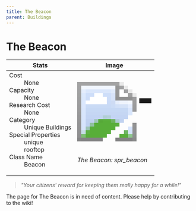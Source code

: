 ```yaml
---
title: The Beacon
parent: Buildings
---
```

# The Beacon

[//]: # (Pre-generated content)
<table><thead><tr><th>Stats</th><th>Image</th></tr></thead><tbody><tr><td><dl><dt>Cost</dt><dd>None</dd><dt>Capacity</dt><dd>None</dd><dt>Research Cost</dt><dd>None</dd><dt>Category</dt><dd>Unique Buildings</dd><dt>Special Properties</dt><dd>unique<br>rooftop</dd><dt>Class Name</dt><dd>Beacon</dd></dl></td><td><style>.building-image {width: 200px;height: 200px;overflow: hidden;position: relative;}.building-image img {image-rendering: pixelated;object-fit: none;transform: scale(10);transform-origin: left top;position: absolute;left: 0;top: 0;}</style><div class="building-image"><img style="object-position: -218px -835px;" src="https://tfe2-wiki.github.io/assets/sprites.png" alt="The Beacon Back"><img style="object-position: -196px -835px;" src="https://tfe2-wiki.github.io/assets/sprites.png" alt="The Beacon"></div><i>The Beacon: spr_beacon</i></td></tr></tbody></table><blockquote><i>"Your citizens' reward for keeping them really happy for a while!"</i></blockquote>

The page for The Beacon is in need of content. Please help by contributing to the wiki!
